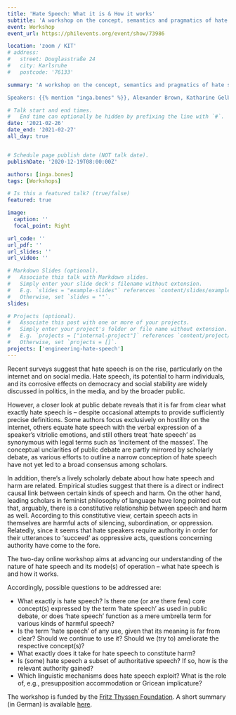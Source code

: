 ```yaml
---
title: 'Hate Speech: What it is & How it works'
subtitle: 'A workshop on the concept, semantics and pragmatics of hate speech, funded by the [Fritz Thyssen Foundation](https://www.fritz-thyssen-stiftung.de/en/)'
event: Workshop
event_url: https://philevents.org/event/show/73986

location: 'zoom / KIT'
# address:
#   street: Douglasstraße 24
#   city: Karlsruhe
#   postcode: '76133'

summary: 'A workshop on the concept, semantics and pragmatics of hate speech, funded by the [Fritz Thyssen Foundation](https://www.fritz-thyssen-stiftung.de/en/).   

Speakers: {{% mention "inga.bones" %}}, Alexander Brown, Katharine Gelber, Dirk Kindermann, Rae Langton, Teresa Marques, Lucy McDonald, Mari Mikkola,  Mihaela Popa-Wyatt, Stefan Rinner.'

# Talk start and end times.
#   End time can optionally be hidden by prefixing the line with `#`.
date: '2021-02-26'
date_end: '2021-02-27'
all_day: true


# Schedule page publish date (NOT talk date).
publishDate: '2020-12-19T08:00:00Z'

authors: [inga.bones]
tags: [Workshops]

# Is this a featured talk? (true/false)
featured: true

image:
  caption: ''
  focal_point: Right

url_code: ''
url_pdf: ''
url_slides: ''
url_video: ''

# Markdown Slides (optional).
#   Associate this talk with Markdown slides.
#   Simply enter your slide deck's filename without extension.
#   E.g. `slides = "example-slides"` references `content/slides/example-slides.md`.
#   Otherwise, set `slides = ""`.
slides:

# Projects (optional).
#   Associate this post with one or more of your projects.
#   Simply enter your project's folder or file name without extension.
#   E.g. `projects = ["internal-project"]` references `content/project/deep-learning/index.md`.
#   Otherwise, set `projects = []`.
projects: ['engineering-hate-speech']
---
```


Recent surveys suggest that hate speech is on the rise, particularly on the internet and on social media. Hate speech, its potential to harm individuals, and its corrosive effects on democracy and social stability are widely discussed in politics, in the media, and by the broader public.

However, a closer look at public debate reveals that it is far from clear what exactly hate speech is – despite occasional attempts to provide sufficiently precise definitions. Some authors focus exclusively on hostility on the internet, others equate hate speech with the verbal expression of a speaker’s vitriolic emotions, and still others treat ‘hate speech’ as synonymous with legal terms such as ‘incitement of the masses’. The conceptual unclarities of public debate are partly mirrored by scholarly debate, as various efforts to outline a narrow conception of hate speech have not yet led to a broad consensus among scholars.

In addition, there’s a lively scholarly debate about how hate speech and harm are related. Empirical studies suggest that there is a direct or indirect causal link between certain kinds of speech and harm. On the other hand, leading scholars in feminist philosophy of language have long pointed out that, arguably, there is a constitutive relationship between speech and harm as well. According to this constitutive view, certain speech acts in themselves are harmful acts of silencing, subordination, or oppression. Relatedly, since it seems that hate speakers require authority in order for their utterances to ‘succeed’ as oppressive acts, questions concerning authority have come to the fore.

The two-day online workshop aims at advancing our understanding of the nature of hate speech and its mode(s) of operation – what hate speech is and how it works.

Accordingly, possible questions to be addressed are:

- What exactly is hate speech? Is there one (or are there few) core concept(s) expressed by the term ‘hate speech’ as used in public debate, or does ‘hate speech’ function as a mere umbrella term for various kinds of harmful speech?
- Is the term ‘hate speech’ of any use, given that its meaning is far from clear? Should we continue to use it? Should we (try to) ameliorate the respective concept(s)?
- What exactly does it take for hate speech to constitute harm?
- Is (some) hate speech a subset of authoritative speech? If so, how is the relevant authority gained?
- Which linguistic mechanisms does hate speech exploit? What is the role of, e.g., presupposition accommodation or Gricean implicature?

The workshop is funded by the [Fritz Thyssen Foundation](https://www.fritz-thyssen-stiftung.de/en/). A short summary (in German) is available [here](https://www.itz.kit.edu/586.php).
